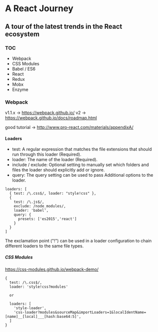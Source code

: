 # A React Journey
## A tour of the latest trends in the React ecosystem

### TOC

* Webpack
* CSS Modules
* Babel / ES6
* React
* Redux
* Mobx
* Enzyme


### Webpack
v1.1.x -> https://webpack.github.io/
v2 -> https://webpack.github.io/docs/roadmap.html

good tutorial -> http://www.pro-react.com/materials/appendixA/


#### Loaders

* test:  A regular expression that matches the file extensions that should run through this loader (Required).
* loader:  The name of the loader (Required).
* include / exclude:   Optional setting to manually set which folders and files the loader should explicitly add or ignore.
* query:  The query setting can be used to pass Additional options to the loader.

```
loaders: [
  { test: /\.css$/, loader: "style!css" },
  {
    test: /\.js$/,
    exclude: /node_modules/,
    loader: 'babel',
    query: {
      presets: ['es2015','react']
    }
  }
]
```

The exclamation point ("!") can be used in a loader configuration to chain different loaders to the same file types.

##### CSS Modules
https://css-modules.github.io/webpack-demo/
```
{
  test: /\.css$/,
  loader: 'style!css?modules'

  or
  
  loaders: [
    'style-loader',
    'css-loader?modules&sourceMap&importLoaders=1&localIdentName=[name]__[local]___[hash:base64:5]',
  ]
}
```
